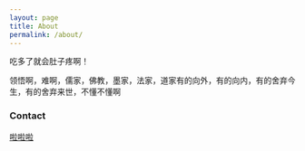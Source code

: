 ```yaml
---
layout: page
title: About
permalink: /about/
---
```


吃多了就会肚子疼啊！


领悟啊，难啊，儒家，佛教，墨家，法家，道家有的向外，有的向内，有的舍弃今生，有的舍弃来世，不懂不懂啊

### Contact

[啦啦啦](mailto:miaomiaomi@outlook.com)
